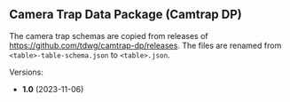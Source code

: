 ## Camera Trap Data Package (Camtrap DP)

The camera trap schemas are copied from releases of https://github.com/tdwg/camtrap-dp/releases. The files are renamed from `<table>-table-schema.json` to `<table>.json`.

Versions:

- **1.0** (2023-11-06)
